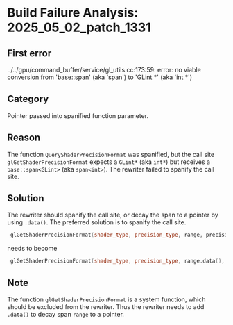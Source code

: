 # Build Failure Analysis: 2025_05_02_patch_1331

## First error

../../gpu/command_buffer/service/gl_utils.cc:173:59: error: no viable conversion from 'base::span<GLint>' (aka 'span<int>') to 'GLint *' (aka 'int *')

## Category
Pointer passed into spanified function parameter.

## Reason
The function `QueryShaderPrecisionFormat` was spanified, but the call site `glGetShaderPrecisionFormat` expects a `GLint*` (aka `int*`) but receives a `base::span<GLint>` (aka `span<int>`).  The rewriter failed to spanify the call site.

## Solution
The rewriter should spanify the call site, or decay the span to a pointer by using `.data()`. The preferred solution is to spanify the call site.
```c++
 glGetShaderPrecisionFormat(shader_type, precision_type, range, precision);
```
needs to become
```c++
 glGetShaderPrecisionFormat(shader_type, precision_type, range.data(), precision);
```

## Note
The function `glGetShaderPrecisionFormat` is a system function, which should be excluded from the rewriter. Thus the rewriter needs to add `.data()` to decay span `range` to a pointer.